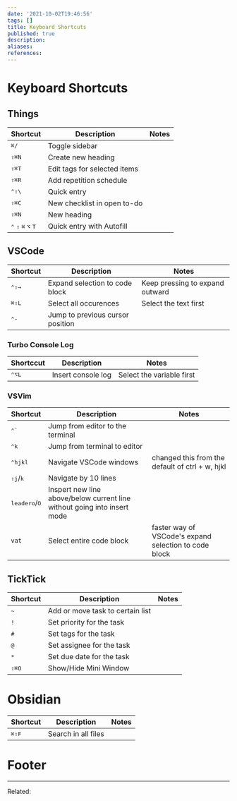 ```yaml
---
date: '2021-10-02T19:46:56'
tags: []
title: Keyboard Shortcuts
published: true
description:
aliases:
references:
---
```


# Keyboard Shortcuts

## Things
| Shortcut                                                     | Description                  | Notes |
| ------------------------------------------------------------ | ---------------------------- | ----- |
| <kbd>⌘</kbd><kbd>/</kbd>                                     | Toggle sidebar               |       |
| <kbd>⇧</kbd><kbd>⌘</kbd><kbd>N</kbd>                         | Create new heading           |       |
| <kbd>⇧</kbd><kbd>⌘</kbd><kbd>T</kbd>                         | Edit tags for selected items |       |
| <kbd>⇧</kbd><kbd>⌘</kbd><kbd>R</kbd>                         | Add repetition schedule      |       |
| <kbd>⌃</kbd><kbd>⇧</kbd><kbd>\\</kbd>                        | Quick entry                  |       |
| <kbd>⇧</kbd><kbd>⌘</kbd><kbd>C</kbd>                         | New checklist in open to-do  |       |
| <kbd>⇧</kbd><kbd>⌘</kbd><kbd>N</kbd>                         | New heading                  |       |
| <kbd>⌃</kbd> <kbd>⇧</kbd> <kbd>⌘</kbd> <kbd>⌥</kbd> <kbd>T</kbd> | Quick entry with Autofill    |       |

## VSCode

| Shortcut                             | Description                      | Notes                           |
| ------------------------------------ | -------------------------------- | ------------------------------- |
| <kbd>⌃</kbd><kbd>⇧</kbd><kbd>→</kbd> | Expand selection to code block   | Keep pressing to expand outward |
| <kbd>⌘</kbd><kbd>⇧</kbd><kbd>L</kbd> | Select all occurences            | Select the text first           |
| <kbd>⌃</kbd><kbd>-</kbd>             | Jump to previous cursor position |                                 |

### Turbo Console Log

| Shortccut                            | Description        | Notes                     |
| ------------------------------------ | ------------------ | ------------------------- |
| <kbd>⌃</kbd><kbd>⌥</kbd><kbd>L</kbd> | Insert console log | Select the variable first | 

### VSVim

| Shortcut                                   | Description                                                  | Notes                                                 |
| ------------------------------------------ | ------------------------------------------------------------ | ----------------------------------------------------- |
| <kbd>⌃</kbd><kbd>`</kbd>                   | Jump from editor to the terminal                             |                                                       |
| <kbd>⌃</kbd><kbd>k</kbd>                   | Jump from terminal to editor                                 |                                                       |
| <kbd>⌃</kbd><kbd>hjkl</kbd>                | Navigate VSCode windows                                      | changed this from the default of ctrl + w, hjkl       |
| <kbd>⇧</kbd><kbd>j</kbd>/<kbd>k</kbd>      | Navigate by 10 lines                                         |                                                       |
| <kbd>leader</kbd><kbd>o</kbd>/<kbd>O</kbd> | Inspert new line above/below current line without going into insert mode |                                                       |
| `vat`                                      | Select entire code block                                     | faster way of VSCode's expand selection to code block |

## TickTick

| Shortcut                             | Description                      | Notes |
| ------------------------------------ | -------------------------------- | ----- |
| <kbd>~</kbd>                         | Add or move task to certain list |       |
| <kbd>!</kbd>                         | Set priority for the task        |       |
| <kbd>#</kbd>                         | Set tags for the task            |       |
| <kbd>@</kbd>                         | Set assignee for the task        |       |
| <kbd>*</kbd>                         | Set due date for the task        |       |
| <kbd>⇧</kbd><kbd>⌘</kbd><kbd>O</kbd> | Show/Hide Mini Window            |       |



# Obsidian

| Shortcut                             | Description         | Notes |
| ------------------------------------ | ------------------- | ----- |
| <kbd>⌘</kbd><kbd>⇧</kbd><kbd>F</kbd> | Search in all files |       |



# Footer

---

Related: 